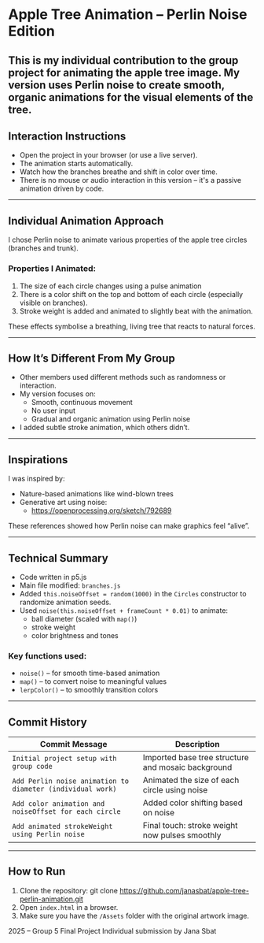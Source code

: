 # Apple Tree Animation – Perlin Noise Edition

This is my individual contribution to the group project for animating the apple tree image. My version uses Perlin noise to create smooth, organic animations for the visual elements of the tree.
---

## Interaction Instructions

- Open the project in your browser (or use a live server).
- The animation starts automatically.
- Watch how the branches breathe and shift in color over time.
- There is no mouse or audio interaction in this version – it's a passive animation driven by code.

---

## Individual Animation Approach

I chose Perlin noise to animate various properties of the apple tree circles (branches and trunk).

### Properties I Animated:
1. The size of each circle changes using a pulse animation
2. There is a color shift on the top and bottom of each circle (especially visible on branches).
3. Stroke weight is added and animated to slightly beat with the animation.

These effects symbolise a breathing, living tree that reacts to natural forces.

---

## How It’s Different From My Group

- Other members used different methods such as randomness or interaction.
- My version focuses on:
  - Smooth, continuous movement
  - No user input
  - Gradual and organic animation using Perlin noise
- I added subtle stroke animation, which others didn’t.

---

## Inspirations

I was inspired by:
- Nature-based animations like wind-blown trees
- Generative art using noise:  
  - https://openprocessing.org/sketch/792689

These references showed how Perlin noise can make graphics feel “alive”.

---

## Technical Summary

- Code written in p5.js
- Main file modified: `branches.js`
- Added `this.noiseOffset = random(1000)` in the `Circles` constructor to randomize animation seeds.
- Used `noise(this.noiseOffset + frameCount * 0.01)` to animate:
  - ball diameter (scaled with `map()`)
  - stroke weight
  - color brightness and tones

### Key functions used:
- `noise()` – for smooth time-based animation
- `map()` – to convert noise to meaningful values
- `lerpColor()` – to smoothly transition colors

---

## Commit History

| Commit Message | Description |
|----------------|-------------|
| `Initial project setup with group code` | Imported base tree structure and mosaic background |
| `Add Perlin noise animation to diameter (individual work)` | Animated the size of each circle using noise |
| `Add color animation and noiseOffset for each circle` | Added color shifting based on noise |
| `Add animated strokeWeight using Perlin noise` | Final touch: stroke weight now pulses smoothly |

---

## How to Run

1. Clone the repository: git clone https://github.com/janasbat/apple-tree-perlin-animation.git
2. Open `index.html` in a browser.
3. Make sure you have the `/Assets` folder with the original artwork image.


2025 – Group 5 Final Project
Individual submission by Jana Sbat


